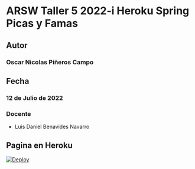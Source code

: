 # ARSW Taller 5 2022-i Heroku Spring Picas y Famas

## Autor
### Oscar Nicolas Piñeros Campo

## Fecha

### 12 de Julio de 2022


### Docente

- Luis Daniel Benavides Navarro 

## Pagina en Heroku
[![Deploy](https://www.herokucdn.com/deploy/button.svg)]()